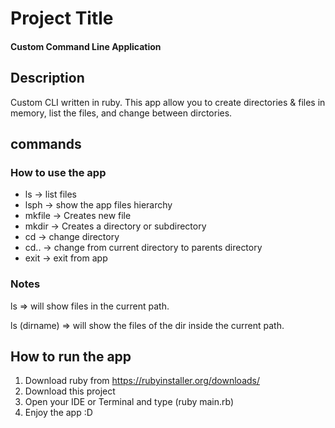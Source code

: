 # Project Title

#### Custom Command Line Application

## Description

Custom CLI written in ruby. This app allow you to create directories & files in memory, list the files, and change between dirctories.

## commands
### How to use the app
* ls -> list files
* lsph -> show the app files hierarchy
* mkfile -> Creates new file
* mkdir -> Creates a directory or subdirectory
* cd -> change directory
* cd.. -> change from current directory to parents directory
* exit -> exit from app

### Notes
ls => will show files in the current path.

ls (dirname) => will show the files of the dir inside the current path.

## How to run the app
1. Download ruby from https://rubyinstaller.org/downloads/
2. Download this project
3. Open your IDE or Terminal and type (ruby main.rb)
4. Enjoy the app :D